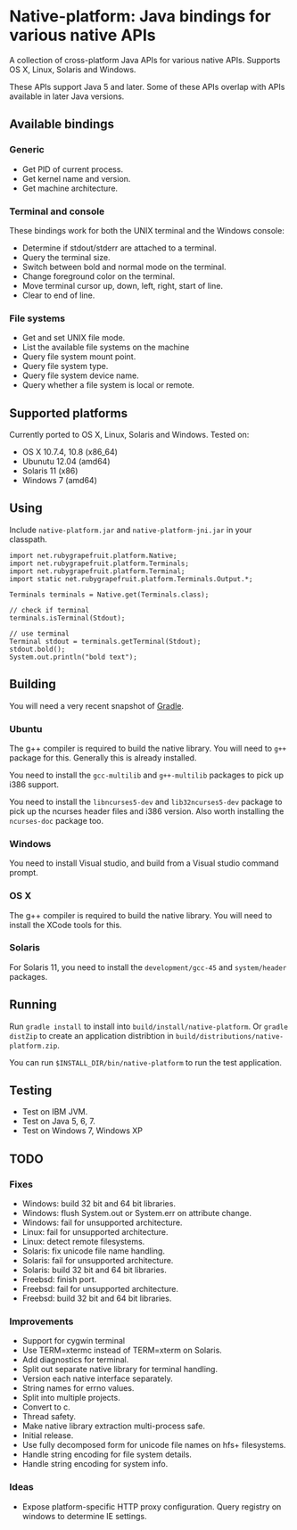 
# Native-platform: Java bindings for various native APIs

A collection of cross-platform Java APIs for various native APIs. Supports OS X, Linux, Solaris and Windows.

These APIs support Java 5 and later. Some of these APIs overlap with APIs available in later Java versions.

## Available bindings

### Generic

* Get PID of current process.
* Get kernel name and version.
* Get machine architecture.

### Terminal and console

These bindings work for both the UNIX terminal and the Windows console:

* Determine if stdout/stderr are attached to a terminal.
* Query the terminal size.
* Switch between bold and normal mode on the terminal.
* Change foreground color on the terminal.
* Move terminal cursor up, down, left, right, start of line.
* Clear to end of line.

### File systems

* Get and set UNIX file mode.
* List the available file systems on the machine
* Query file system mount point.
* Query file system type.
* Query file system device name.
* Query whether a file system is local or remote.

## Supported platforms

Currently ported to OS X, Linux, Solaris and Windows. Tested on:

* OS X 10.7.4, 10.8 (x86_64)
* Ubunutu 12.04 (amd64)
* Solaris 11 (x86)
* Windows 7 (amd64)

## Using

Include `native-platform.jar` and `native-platform-jni.jar` in your classpath.

    import net.rubygrapefruit.platform.Native;
    import net.rubygrapefruit.platform.Terminals;
    import net.rubygrapefruit.platform.Terminal;
    import static net.rubygrapefruit.platform.Terminals.Output.*;

    Terminals terminals = Native.get(Terminals.class);

    // check if terminal
    terminals.isTerminal(Stdout);

    // use terminal
    Terminal stdout = terminals.getTerminal(Stdout);
    stdout.bold();
    System.out.println("bold text");


## Building

You will need a very recent snapshot of [Gradle](http://www.gradle.org/).

### Ubuntu

The g++ compiler is required to build the native library. You will need to `g++` package for this. Generally this is already installed.

You need to install the `gcc-multilib` and `g++-multilib` packages to pick up i386 support.

You need to install the `libncurses5-dev` and `lib32ncurses5-dev` package to pick up the ncurses header files and i386 version. Also worth installing the `ncurses-doc` package too.

### Windows

You need to install Visual studio, and build from a Visual studio command prompt.

### OS X

The g++ compiler is required to build the native library. You will need to install the XCode tools for this.

### Solaris

For Solaris 11, you need to install the `development/gcc-45` and `system/header` packages.

## Running

Run `gradle install` to install into `build/install/native-platform`. Or `gradle distZip` to create an application distribtion
in `build/distributions/native-platform.zip`.

You can run `$INSTALL_DIR/bin/native-platform` to run the test application.

## Testing

* Test on IBM JVM.
* Test on Java 5, 6, 7.
* Test on Windows 7, Windows XP

## TODO

### Fixes

* Windows: build 32 bit and 64 bit libraries.
* Windows: flush System.out or System.err on attribute change.
* Windows: fail for unsupported architecture.
* Linux: fail for unsupported architecture.
* Linux: detect remote filesystems.
* Solaris: fix unicode file name handling.
* Solaris: fail for unsupported architecture.
* Solaris: build 32 bit and 64 bit libraries.
* Freebsd: finish port.
* Freebsd: fail for unsupported architecture.
* Freebsd: build 32 bit and 64 bit libraries.

### Improvements

* Support for cygwin terminal
* Use TERM=xtermc instead of TERM=xterm on Solaris.
* Add diagnostics for terminal.
* Split out separate native library for terminal handling.
* Version each native interface separately.
* String names for errno values.
* Split into multiple projects.
* Convert to c.
* Thread safety.
* Make native library extraction multi-process safe.
* Initial release.
* Use fully decomposed form for unicode file names on hfs+ filesystems.
* Handle string encoding for file system details.
* Handle string encoding for system info.

### Ideas

* Expose platform-specific HTTP proxy configuration. Query registry on windows to determine IE settings.
